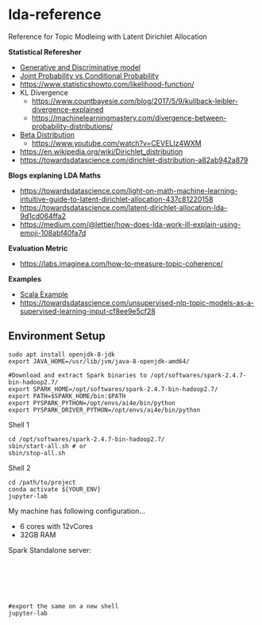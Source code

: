 # lda-reference
Reference for Topic Modleing with  Latent Dirichlet Allocation


**Statistical Referesher**
- [Generative and Discriminative model](https://medium.com/@mlengineer/generative-and-discriminative-models-af5637a66a3)
- [Joint Probability vs Conditional Probability](https://medium.com/@mlengineer/joint-probability-vs-conditional-probability-fa2d47d95c4a)
- https://www.statisticshowto.com/likelihood-function/
- KL Divergence
    - https://www.countbayesie.com/blog/2017/5/9/kullback-leibler-divergence-explained
    - https://machinelearningmastery.com/divergence-between-probability-distributions/  
- [Beta Distribution](https://towardsdatascience.com/beta-distribution-intuition-examples-and-derivation-cf00f4db57af)
    - https://www.youtube.com/watch?v=CEVELIz4WXM
- https://en.wikipedia.org/wiki/Dirichlet_distribution
- https://towardsdatascience.com/dirichlet-distribution-a82ab942a879

**Blogs explaning LDA Maths**
- https://towardsdatascience.com/light-on-math-machine-learning-intuitive-guide-to-latent-dirichlet-allocation-437c81220158
- https://towardsdatascience.com/latent-dirichlet-allocation-lda-9d1cd064ffa2
- https://medium.com/@lettier/how-does-lda-work-ill-explain-using-emoji-108abf40fa7d

**Evaluation Metric**
- https://labs.imaginea.com/how-to-measure-topic-coherence/

**Examples**
- [Scala Example](https://databricks-prod-cloudfront.cloud.databricks.com/public/4027ec902e239c93eaaa8714f173bcfc/3741049972324885/3783546674231782/4413065072037724/latest.html)
- https://towardsdatascience.com/unsupervised-nlp-topic-models-as-a-supervised-learning-input-cf8ee9e5cf28


## Environment Setup
```
sudo apt install openjdk-8-jdk
export JAVA_HOME=/usr/lib/jvm/java-8-openjdk-amd64/

#Download and extract Spark binaries to /opt/softwares/spark-2.4.7-bin-hadoop2.7/
export SPARK_HOME=/opt/softwares/spark-2.4.7-bin-hadoop2.7/
export PATH=$SPARK_HOME/bin:$PATH
export PYSPARK_PYTHON=/opt/envs/ai4e/bin/python
export PYSPARK_DRIVER_PYTHON=/opt/envs/ai4e/bin/python
```

Shell 1
```
cd /opt/softwares/spark-2.4.7-bin-hadoop2.7/
sbin/start-all.sh # or
sbin/stop-all.sh
```

Shell 2
```
cd /path/to/project
conda activate ${YOUR_ENV}
jupyter-lab
```

My machine has following configuration...
- 6 cores with 12vCores
- 32GB RAM

Spark Standalone server:
```






#export the same on a new shell
jupyter-lab

